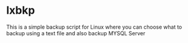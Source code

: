 # lxbkp
This is a simple backup script for Linux where you can choose what to backup using a text file and also backup MYSQL Server
